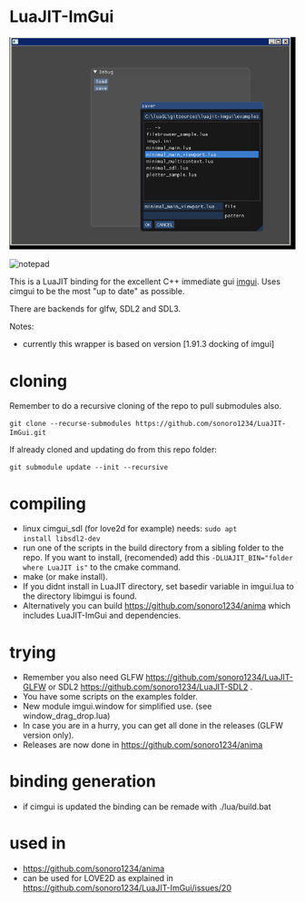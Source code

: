 # LuaJIT-ImGui

![sample](sample.png)

![notepad](https://github.com/user-attachments/assets/2a1f16b6-a88e-446c-ac07-869de5d79129)

This is a LuaJIT binding for the excellent C++ immediate gui [imgui](https://github.com/ocornut/imgui).
Uses cimgui to be the most "up to date" as possible.

There are backends for glfw, SDL2 and SDL3.

Notes:
* currently this wrapper is based on version [1.91.3 docking of imgui]

# cloning

Remember to do a recursive cloning of the repo to pull submodules also.

    git clone --recurse-submodules https://github.com/sonoro1234/LuaJIT-ImGui.git

If already cloned and updating do from this repo folder:

    git submodule update --init --recursive


# compiling

* linux cimgui_sdl (for love2d for example) needs: <code>sudo apt install libsdl2-dev</code>
* run one of the scripts in the build directory from a sibling folder to the repo. If you want to install,
(recomended) add this <code>-DLUAJIT_BIN="folder where LuaJIT is"</code> to the cmake command. 
* make (or make install).
* If you didnt install in LuaJIT directory, set basedir variable in imgui.lua to the directory libimgui is found.
* Alternatively you can build https://github.com/sonoro1234/anima which includes LuaJIT-ImGui and dependencies.

# trying

* Remember you also need GLFW https://github.com/sonoro1234/LuaJIT-GLFW or SDL2 https://github.com/sonoro1234/LuaJIT-SDL2 .
* You have some scripts on the examples folder.
* New module imgui.window for simplified use. (see window_drag_drop.lua)
* In case you are in a hurry, you can get all done in the releases (GLFW version only).
* Releases are now done in https://github.com/sonoro1234/anima

# binding generation

* if cimgui is updated the binding can be remade with ./lua/build.bat

# used in

* https://github.com/sonoro1234/anima
* can be used for LOVE2D as explained in https://github.com/sonoro1234/LuaJIT-ImGui/issues/20